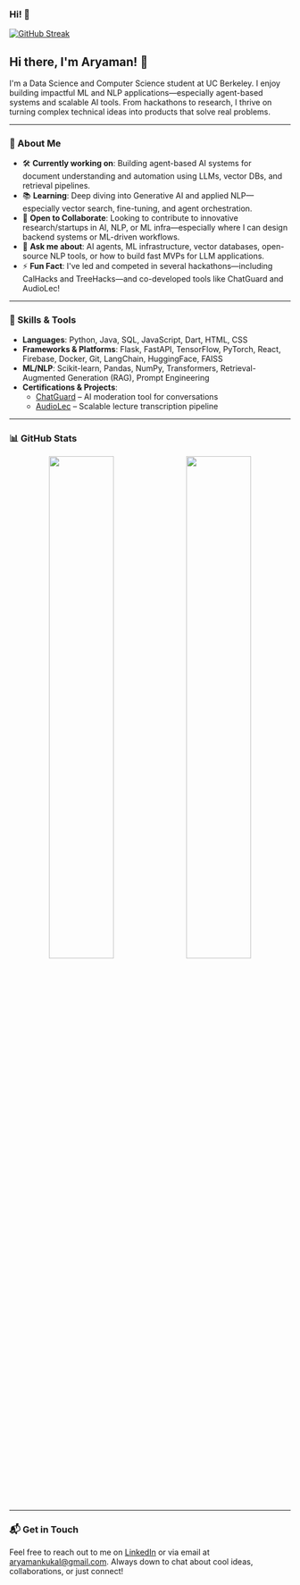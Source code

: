 ### Hi! 👋

  

  [![GitHub Streak](https://github-readme-streak-stats.herokuapp.com/?user=aryamankukal&theme=dark)](https://git.io/streak-stats)


## Hi there, I'm Aryaman! 👋

I'm a Data Science and Computer Science student at UC Berkeley. I enjoy building impactful ML and NLP applications—especially agent-based systems and scalable AI tools. From hackathons to research, I thrive on turning complex technical ideas into products that solve real problems.

---

### 🧠 About Me

- 🛠️ **Currently working on**: Building agent-based AI systems for document understanding and automation using LLMs, vector DBs, and retrieval pipelines.
- 📚 **Learning**: Deep diving into Generative AI and applied NLP—especially vector search, fine-tuning, and agent orchestration.
- 🤝 **Open to Collaborate**: Looking to contribute to innovative research/startups in AI, NLP, or ML infra—especially where I can design backend systems or ML-driven workflows.
- 💬 **Ask me about**: AI agents, ML infrastructure, vector databases, open-source NLP tools, or how to build fast MVPs for LLM applications.
- ⚡ **Fun Fact**: I've led and competed in several hackathons—including CalHacks and TreeHacks—and co-developed tools like ChatGuard and AudioLec!

---

### 🧰 Skills & Tools

- **Languages**: Python, Java, SQL, JavaScript, Dart, HTML, CSS
- **Frameworks & Platforms**: Flask, FastAPI, TensorFlow, PyTorch, React, Firebase, Docker, Git, LangChain, HuggingFace, FAISS
- **ML/NLP**: Scikit-learn, Pandas, NumPy, Transformers, Retrieval-Augmented Generation (RAG), Prompt Engineering
- **Certifications & Projects**: 
  - [ChatGuard](https://github.com/aryamankukal/chatguard) – AI moderation tool for conversations
  - [AudioLec](https://github.com/aryamankukal/audiolec) – Scalable lecture transcription pipeline

---

### 📊 GitHub Stats

<!-- Replace this with actual GitHub stats if desired -->
<p align="center">
  <img src="https://github-readme-stats.vercel.app/api?username=aryamankukal&show_icons=true&theme=radical" width="48%" />
  <img src="https://github-readme-stats.vercel.app/api/top-langs/?username=aryamankukal&layout=compact&theme=radical" width="48%" />
</p>

---

### 📬 Get in Touch

Feel free to reach out to me on [LinkedIn](https://www.linkedin.com/in/aryamankukal/) or via email at aryamankukal@gmail.com. Always down to chat about cool ideas, collaborations, or just connect!


